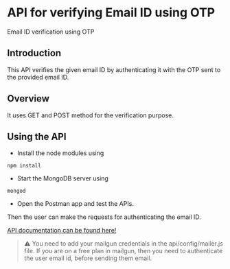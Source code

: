 # API for verifying Email ID using OTP

Email ID verification using OTP

## Introduction
This API verifies the given email ID by authenticating it with the OTP sent to the provided email ID.

## Overview
It uses GET and POST method for the verification purpose.

## Using the API
* Install the node modules using 
```
npm install
```
* Start the MongoDB server using
```
mongod
```
* Open the Postman app and test the APIs.

Then the user can make the requests for authenticating the email ID.

[API documentation can be found here!](https://documenter.getpostman.com/view/9038300/SVtR3WgW?version=latest)

> :warning: You need to add your mailgun credentials in the api/config/mailer.js file.
> If you are on a free plan in mailgun, then you need to authenticate the user email id, before sending them email.
